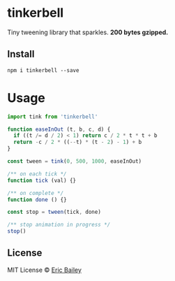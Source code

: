 # tinkerbell
Tiny tweening library that sparkles. **200 bytes gzipped.**

## Install
```
npm i tinkerbell --save
```

# Usage
```javascript
import tink from 'tinkerbell'

function easeInOut (t, b, c, d) {
  if ((t /= d / 2) < 1) return c / 2 * t * t + b
  return -c / 2 * ((--t) * (t - 2) - 1) + b
}

const tween = tink(0, 500, 1000, easeInOut)

/** on each tick */
function tick (val) {}

/** on complete */
function done () {}

const stop = tween(tick, done)

/** stop animation in progress */
stop()
```

## License
MIT License © [Eric Bailey](https://estrattonbailey.com)

